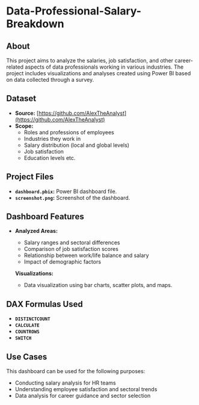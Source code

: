# Data-Professional-Salary-Breakdown

## About  
This project aims to analyze the salaries, job satisfaction, and other career-related aspects of data professionals working in various industries. The project includes visualizations and analyses created using Power BI based on data collected through a survey.

## Dataset  
- **Source:** [https://github.com/AlexTheAnalyst](https://github.com/AlexTheAnalyst)  
- **Scope:**  
  - Roles and professions of employees  
  - Industries they work in  
  - Salary distribution (local and global levels)  
  - Job satisfaction  
  - Education levels etc.

## Project Files  
- **`dashboard.pbix`:** Power BI dashboard file.  
- **`screenshot.png`:** Screenshot of the dashboard.  

## Dashboard Features  
- **Analyzed Areas:**  
  - Salary ranges and sectoral differences  
  - Comparison of job satisfaction scores  
  - Relationship between work/life balance and salary  
  - Impact of demographic factors
     
  **Visualizations:**  
  - Data visualization using bar charts, scatter plots, and maps.
    
##  DAX Formulas Used  
- **`DISTINCTCOUNT`**  
- **`CALCULATE`**  
- **`COUNTROWS`**  
- **`SWITCH`**
  
## Use Cases  
This dashboard can be used for the following purposes:  
- Conducting salary analysis for HR teams  
- Understanding employee satisfaction and sectoral trends  
- Data analysis for career guidance and sector selection  





